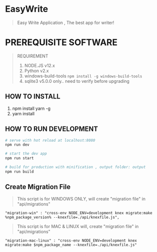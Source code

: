 # EasyWrite

> Easy Write Application , The best app for writer!

# PREREQUISITE SOFTWARE
> REQUIREMENT
> 1. NODE.JS v12.x
> 2. Python v2.x
> 3. windows-build-tools ```npm install -g windows-build-tools```
> 4. sqlite3 v5.0.0 only.. need to verify before upgrading
## HOW TO INSTALL
1. npm install yarn -g
2. yarn install

## HOW TO RUN DEVELOPMENT
``` bash
# serve with hot reload at localhost:8080
npm run dev

# start the dev app
npm run start

# build for production with minification , output folder: output
npm run build
```


## Create Migration File
> This script is for WINDOWS ONLY, will create "migration file" in "api/migrations"
```
"migration-win" : "cross-env NODE_ENV=development knex migrate:make %npm_package_version% --knexfile=./api/knexfile.js",
```
> This script is for MAC & LINUX will, create "migration file" in "api/migrations"
```
"migration-mac-linux" : "cross-env NODE_ENV=development knex migrate:make $npm_package_name --knexfile=./api/knexfile.js"
```
